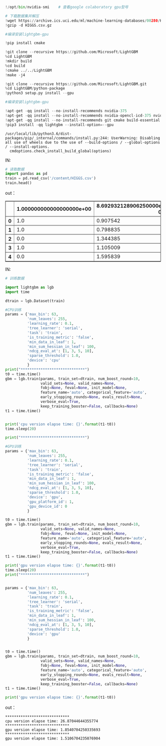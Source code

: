 

```python
!/opt/bin/nvidia-smi    # 查看google colaboratory gpu型号
```



```python
# 下载数据集并解压
!wget https://archive.ics.uci.edu/ml/machine-learning-databases/00280/HIGGS.csv.gz
!gzip -d HIGGS.csv.gz
```




```python
#编译安装lightgbm-gpu

!pip install cmake

!git clone --recursive https://github.com/Microsoft/LightGBM
%cd LightGBM
!mkdir build
%cd build
!cmake ../../LightGBM
!make -j4

!git clone --recursive https://github.com/Microsoft/LightGBM.git
%cd LightGBM/python-package
!python3 setup.py install --gpu
```



```python
#编译安装lightgbm-gpu

!apt-get -qq install --no-install-recommends nvidia-375
!apt-get -qq install --no-install-recommends nvidia-opencl-icd-375 nvidia-opencl-dev opencl-headers
!apt-get -qq install --no-install-recommends git cmake build-essential libboost-dev libboost-system-dev libboost-filesystem-dev
!pip3 install -qq lightgbm --install-option=--gpu
```

    /usr/local/lib/python3.6/dist-packages/pip/_internal/commands/install.py:244: UserWarning: Disabling all use of wheels due to the use of --build-options / --global-options / --install-options.
      cmdoptions.check_install_build_global(options)

IN:

```python
# 读取数据
import pandas as pd
train = pd.read_csv('/content/HIGGS.csv')
train.head()
```

out：
<table border="1" class="dataframe">
  <thead>
    <tr style="text-align: right;">
      <th></th>
      <th>1.000000000000000000e+00</th>
      <th>8.692932128906250000e-01</th>
      <th>-6.350818276405334473e-01</th>
      <th>2.256902605295181274e-01</th>
      <th>3.274700641632080078e-01</th>
      <th>-6.899932026863098145e-01</th>
      <th>7.542022466659545898e-01</th>
      <th>-2.485731393098831177e-01</th>
      <th>-1.092063903808593750e+00</th>
      <th>0.000000000000000000e+00</th>
      <th>1.374992132186889648e+00</th>
      <th>-6.536741852760314941e-01</th>
      <th>9.303491115570068359e-01</th>
      <th>1.107436060905456543e+00</th>
      <th>1.138904333114624023e+00</th>
      <th>-1.578198313713073730e+00</th>
      <th>-1.046985387802124023e+00</th>
      <th>0.000000000000000000e+00.1</th>
      <th>6.579295396804809570e-01</th>
      <th>-1.045456994324922562e-02</th>
      <th>-4.576716944575309753e-02</th>
      <th>3.101961374282836914e+00</th>
      <th>1.353760004043579102e+00</th>
      <th>9.795631170272827148e-01</th>
      <th>9.780761599540710449e-01</th>
      <th>9.200048446655273438e-01</th>
      <th>7.216574549674987793e-01</th>
      <th>9.887509346008300781e-01</th>
      <th>8.766783475875854492e-01</th>
    </tr>
  </thead>
  <tbody>
    <tr>
      <th>0</th>
      <td>1.0</td>
      <td>0.907542</td>
      <td>0.329147</td>
      <td>0.359412</td>
      <td>1.497970</td>
      <td>-0.313010</td>
      <td>1.095531</td>
      <td>-0.557525</td>
      <td>-1.588230</td>
      <td>2.173076</td>
      <td>0.812581</td>
      <td>-0.213642</td>
      <td>1.271015</td>
      <td>2.214872</td>
      <td>0.499994</td>
      <td>-1.261432</td>
      <td>0.732156</td>
      <td>0.000000</td>
      <td>0.398701</td>
      <td>-1.138930</td>
      <td>-0.000819</td>
      <td>0.000000</td>
      <td>0.302220</td>
      <td>0.833048</td>
      <td>0.985700</td>
      <td>0.978098</td>
      <td>0.779732</td>
      <td>0.992356</td>
      <td>0.798343</td>
    </tr>
    <tr>
      <th>1</th>
      <td>1.0</td>
      <td>0.798835</td>
      <td>1.470639</td>
      <td>-1.635975</td>
      <td>0.453773</td>
      <td>0.425629</td>
      <td>1.104875</td>
      <td>1.282322</td>
      <td>1.381664</td>
      <td>0.000000</td>
      <td>0.851737</td>
      <td>1.540659</td>
      <td>-0.819690</td>
      <td>2.214872</td>
      <td>0.993490</td>
      <td>0.356080</td>
      <td>-0.208778</td>
      <td>2.548224</td>
      <td>1.256955</td>
      <td>1.128848</td>
      <td>0.900461</td>
      <td>0.000000</td>
      <td>0.909753</td>
      <td>1.108330</td>
      <td>0.985692</td>
      <td>0.951331</td>
      <td>0.803252</td>
      <td>0.865924</td>
      <td>0.780118</td>
    </tr>
    <tr>
      <th>2</th>
      <td>0.0</td>
      <td>1.344385</td>
      <td>-0.876626</td>
      <td>0.935913</td>
      <td>1.992050</td>
      <td>0.882454</td>
      <td>1.786066</td>
      <td>-1.646778</td>
      <td>-0.942383</td>
      <td>0.000000</td>
      <td>2.423265</td>
      <td>-0.676016</td>
      <td>0.736159</td>
      <td>2.214872</td>
      <td>1.298720</td>
      <td>-1.430738</td>
      <td>-0.364658</td>
      <td>0.000000</td>
      <td>0.745313</td>
      <td>-0.678379</td>
      <td>-1.360356</td>
      <td>0.000000</td>
      <td>0.946652</td>
      <td>1.028704</td>
      <td>0.998656</td>
      <td>0.728281</td>
      <td>0.869200</td>
      <td>1.026736</td>
      <td>0.957904</td>
    </tr>
    <tr>
      <th>3</th>
      <td>1.0</td>
      <td>1.105009</td>
      <td>0.321356</td>
      <td>1.522401</td>
      <td>0.882808</td>
      <td>-1.205349</td>
      <td>0.681466</td>
      <td>-1.070464</td>
      <td>-0.921871</td>
      <td>0.000000</td>
      <td>0.800872</td>
      <td>1.020974</td>
      <td>0.971407</td>
      <td>2.214872</td>
      <td>0.596761</td>
      <td>-0.350273</td>
      <td>0.631194</td>
      <td>0.000000</td>
      <td>0.479999</td>
      <td>-0.373566</td>
      <td>0.113041</td>
      <td>0.000000</td>
      <td>0.755856</td>
      <td>1.361057</td>
      <td>0.986610</td>
      <td>0.838085</td>
      <td>1.133295</td>
      <td>0.872245</td>
      <td>0.808487</td>
    </tr>
    <tr>
      <th>4</th>
      <td>0.0</td>
      <td>1.595839</td>
      <td>-0.607811</td>
      <td>0.007075</td>
      <td>1.818450</td>
      <td>-0.111906</td>
      <td>0.847550</td>
      <td>-0.566437</td>
      <td>1.581239</td>
      <td>2.173076</td>
      <td>0.755421</td>
      <td>0.643110</td>
      <td>1.426367</td>
      <td>0.000000</td>
      <td>0.921661</td>
      <td>-1.190432</td>
      <td>-1.615589</td>
      <td>0.000000</td>
      <td>0.651114</td>
      <td>-0.654227</td>
      <td>-1.274345</td>
      <td>3.101961</td>
      <td>0.823761</td>
      <td>0.938191</td>
      <td>0.971758</td>
      <td>0.789176</td>
      <td>0.430553</td>
      <td>0.961357</td>
      <td>0.957818</td>
    </tr>
  </tbody>
</table>


IN:


```python
# 训练数据

import lightgbm as lgb
import time

dtrain = lgb.Dataset(train)

#CPU训练
params = {'max_bin': 63,
          'num_leaves': 255,
          'learning_rate': 0.1,
          'tree_learner': 'serial',
          'task': 'train',
          'is_training_metric': 'false',
          'min_data_in_leaf': 1,
          'min_sum_hessian_in_leaf': 100,
          'ndcg_eval_at': [1, 3, 5, 10],
          'sparse_threshold': 1.0,
          'device': 'cpu'
          }
print("*****************************")
t0 = time.time()
gbm = lgb.train(params, train_set=dtrain, num_boost_round=10,
                valid_sets=None, valid_names=None,
                fobj=None, feval=None, init_model=None,
                feature_name='auto', categorical_feature='auto',
                early_stopping_rounds=None, evals_result=None,
                verbose_eval=True,
                keep_training_booster=False, callbacks=None)
t1 = time.time()


print('cpu version elapse time: {}'.format(t1-t0))
time.sleep(20)

print("*****************************")

#GPU训练
params = {'max_bin': 63,
          'num_leaves': 255,
          'learning_rate': 0.1,
          'tree_learner': 'serial',
          'task': 'train',
          'is_training_metric': 'false',
          'min_data_in_leaf': 1,
          'min_sum_hessian_in_leaf': 100,
          'ndcg_eval_at': [1, 3, 5, 10],
          'sparse_threshold': 1.0,
          'device': 'gpu',
          'gpu_platform_id': 1,
          'gpu_device_id': 0
          }

t0 = time.time()
gbm = lgb.train(params, train_set=dtrain, num_boost_round=10,
                valid_sets=None, valid_names=None,
                fobj=None, feval=None, init_model=None,
                feature_name='auto', categorical_feature='auto',
                early_stopping_rounds=None, evals_result=None,
                verbose_eval=True,
                keep_training_booster=False, callbacks=None)
t1 = time.time()

print('gpu version elapse time: {}'.format(t1-t0))
time.sleep(20)
print("*****************************")


params = {'max_bin': 63,
          'num_leaves': 255,
          'learning_rate': 0.1,
          'tree_learner': 'serial',
          'task': 'train',
          'is_training_metric': 'false',
          'min_data_in_leaf': 1,
          'min_sum_hessian_in_leaf': 100,
          'ndcg_eval_at': [1, 3, 5, 10],
          'sparse_threshold': 1.0,
          'device': 'gpu'
          }


t0 = time.time()
gbm = lgb.train(params, train_set=dtrain, num_boost_round=10,
                valid_sets=None, valid_names=None,
                fobj=None, feval=None, init_model=None,
                feature_name='auto', categorical_feature='auto',
                early_stopping_rounds=None, evals_result=None,
                verbose_eval=True,
                keep_training_booster=False, callbacks=None)
t1 = time.time()

print('gpu version elapse time: {}'.format(t1-t0))
```

out：

    *****************************
    cpu version elapse time: 26.87044644355774
    *****************************
    gpu version elapse time: 1.8540704250335693
    *****************************
    gpu version elapse time: 1.5106704235076904



